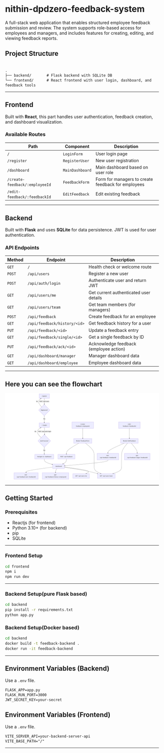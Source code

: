 # nithin-dpdzero-feedback-system

A full-stack web application that enables structured employee feedback submission and review. The system supports role-based access for employees and managers, and includes features for creating, editing, and viewing feedback reports.

## Project Structure

```

.
├── backend/       # Flask backend with SQLite DB
└── frontend/      # React frontend with user login, dashboard, and feedback tools

```

---

## Frontend

Built with **React**, this part handles user authentication, feedback creation, and dashboard visualization.

### Available Routes

| Path | Component | Description |
|------|-----------|-------------|
| `/` | `LoginForm` | User login page |
| `/register` | `RegisterUser` | New user registration |
| `/dashboard` | `MainDashboard` | Main dashboard based on user role |
| `/create-feedback/:employeeId` | `FeedbackForm` | Form for managers to create feedback for employees |
| `/edit-feedback/:feedbackId` | `EditFeedback` | Edit existing feedback |

---

## Backend

Built with **Flask** and uses **SQLite** for data persistence. JWT is used for user authentication.

### API Endpoints

| Method | Endpoint | Description |
|--------|----------|-------------|
| `GET` | `/` | Health check or welcome route |
| `POST` | `/api/users` | Register a new user |
| `POST` | `/api/auth/login` | Authenticate user and return JWT |
| `GET` | `/api/users/me` | Get current authenticated user details |
| `GET` | `/api/users/team` | Get team members (for managers) |
| `POST` | `/api/feedback` | Create feedback for an employee |
| `GET` | `/api/feedback/history/<id>` | Get feedback history for a user |
| `PUT` | `/api/feedback/<id>` | Update a feedback entry |
| `GET` | `/api/feedback/single/<id>` | Get a single feedback by ID |
| `PUT` | `/api/feedback/ack/<id>` | Acknowledge feedback (employee action) |
| `GET` | `/api/dashboard/manager` | Manager dashboard data |
| `GET` | `/api/dashboard/employee` | Employee dashboard data |

---

## Here you can see the flowchart

![Flowchart](./assets/flowchart-new.png)

---

## Getting Started

### Prerequisites

- Reactjs (for frontend)
- Python 3.10+ (for backend)
- pip
- SQLite

---

### Frontend Setup

```bash
cd frontend
npm i
npm run dev
```

---

### Backend Setup(pure Flask based)

```bash
cd backend
pip install -r requirements.txt
python app.py
```

### Backend Setup(Docker based)

```bash
cd backend
docker build -t feedback-backend .
docker run -it feedback-backend
```

---

## Environment Variables (Backend)

Use a `.env` file.

```env
FLASK_APP=app.py
FLASK_RUN_PORT=3000
JWT_SECRET_KEY=your-secret
```

## Environment Variables (Frontend)

Use a `.env` file.

```env
VITE_SERVER_API=your-backend-server-api
VITE_BASE_PATH="/"
```

---
